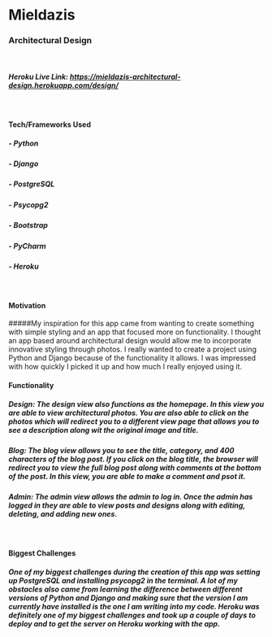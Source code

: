 # Mieldazis
### Architectural Design 
<br>

##### Heroku Live Link: https://mieldazis-architectural-design.herokuapp.com/design/
<br>

#### Tech/Frameworks Used
##### - Python
##### - Django
##### - PostgreSQL
##### - Psycopg2
##### - Bootstrap
##### - PyCharm
##### - Heroku
<br>

#### Motivation
#####My inspiration for this app came from wanting to create something with simple styling and an app that focused more on functionality. I thought an app based around architectural design would allow me to incorporate innovative styling through photos. I really wanted to create a project using Python and Django because of the functionality it allows. I was impressed with how quickly I picked it up and how much I really enjoyed using it.
<br>

#### Functionality
##### Design: The design view also functions as the homepage. In this view you are able to view architectural photos. You are also able to click on the photos which will redirect you to a different view page that allows you to see a description along wit the original image and title.
##### Blog: The blog view allows you to see the title, category, and 400 characters of the blog post. If you click on the blog title, the browser will redirect you to view the full blog post along with comments at the bottom of the post. In this view, you are able to make a comment and psot it.
##### Admin: The admin view allows the admin to log in. Once the admin has logged in they are able to view posts and designs along with editing, deleting, and adding new ones.
<br>

#### Biggest Challenges
##### One of my biggest challenges during the creation of this app was setting up PostgreSQL and installing psycopg2 in the terminal. A lot of my obstacles also came from learning the difference between different versions of Python and Django and making sure that the version I am currently have installed is the one I am writing into my code. Heroku was definitely one of my biggest challenges and took up a couple of days to deploy and to get the server on Heroku working with the app. 



